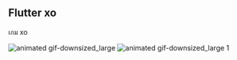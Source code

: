 ## Flutter xo

เกม xo

![animated gif-downsized_large](https://user-images.githubusercontent.com/13784275/39410697-106d0c68-4c05-11e8-98cd-7f281bf1e4b3.gif)
![animated gif-downsized_large 1](https://user-images.githubusercontent.com/13784275/38167052-87953656-3537-11e8-9da9-4c0ca04276c0.gif)

